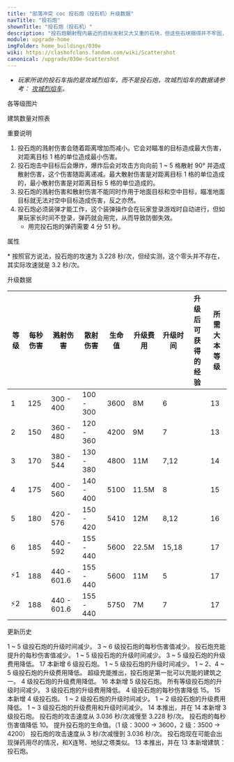 ```yaml
---
title: "部落冲突 coc 投石炮（投石机）升级数据"
navTitle: "投石炮"
shownTitle: "投石炮（投石机）"
description: "投石炮朝射程内最近的目标发射又大又重的石块，但这些石块捆得并不牢固，它们撞击目标后会散开，对目标后方的部队造成溅射伤害。"
module: upgrade-home
imgFolder: home_buildings/030e
wiki: https://clashofclans.fandom.com/wiki/Scattershot
canonical: /upgrade/030e-Scattershot
---
```


- *玩家所说的投石车指的是攻城烈焰车，而不是投石炮，攻城烈焰车的数据请参考： [攻城烈焰车](/upgrade/0245-Flame-Flinger)。*

<UnitInfo :folder="$frontmatter.imgFolder" imgSrc="Scattershot6_hd.png" :imgAlt="$frontmatter.navTitle" :description="$frontmatter.description" :isSmallImg="true" />

<SmallTitle>各等级图片</SmallTitle>

<Panel>
    <UnitImgGroup title="日常状态" :folder="$frontmatter.imgFolder">
        <UnitImg imgTitle="1 级" imgSrc="Scattershot1.png" />
        <UnitImg imgTitle="2 级" imgSrc="Scattershot2.png" />
        <UnitImg imgTitle="3 级" imgSrc="Scattershot3.png" />
        <UnitImg imgTitle="4 级" imgSrc="Scattershot4.png" />
        <UnitImg imgTitle="5 级" imgSrc="Scattershot5.png" />
        <UnitImg imgTitle="6 级" imgSrc="Scattershot6.png" />
    </UnitImgGroup>
        <UnitImgGroup title="无弹药" :folder="$frontmatter.imgFolder">
        <UnitImg imgTitle="1 级" imgSrc="Scattershot1_Depleted.png" />
        <UnitImg imgTitle="2 级" imgSrc="Scattershot2_Depleted.png" />
        <UnitImg imgTitle="3 级" imgSrc="Scattershot3_Depleted.png" />
        <UnitImg imgTitle="4 级" imgSrc="Scattershot4_Depleted.png" />
        <UnitImg imgTitle="5 级" imgSrc="Scattershot5_Depleted.png" />
        <UnitImg imgTitle="6 级" imgSrc="Scattershot6_Depleted.png" />
    </UnitImgGroup>
</Panel>

<SmallTitle>建筑数量对照表</SmallTitle>

<BuildingNum>
    <BuildingNumRow title="大本等级" num="1 - 12, 13 - 17" />
    <BuildingNumRow title="建筑数量" num="     0,       2" />
</BuildingNum>

<SmallTitle>重要说明</SmallTitle>

1. 投石炮的溅射伤害会随着距离增加而减小。它会对瞄准的目标造成最大伤害，对距离目标 1 格的单位造成最小伤害。
2. 投石炮击中目标后会爆炸，爆炸后会对攻击方向向前 1 ~ 5 格散射 90° 并造成散射伤害，这个伤害随距离递减。最大散射伤害是对距离目标 1 格的单位造成的，最小散射伤害是对距离目标 5 格的单位造成的。
3. 投石炮的溅射伤害和散射伤害不能同时作用于地面目标和空中目标，瞄准地面目标就无法对空中目标造成伤害，反之亦然。
4. 投石炮必须装弹才能工作，这个装弹操作会在玩家登录游戏时自动进行，但如果玩家长时间不登录，弹药就会用完，从而导致防御失效。
    - 用完投石炮的弹药需要 4 分 51 秒。

<SmallTitle>属性</SmallTitle>

<UnitProperties>
    <UnitProperty pKey="占地面积" pValue="3×3" />
    <UnitProperty pKey="判定面积" pValue="2×2" :isJudgeSquare="true" />
    <UnitProperty pKey="伤害类型" pValue="范围伤害" />
    <UnitProperty pKey="攻击的目标" pValue="地面和空中目标" />
    <UnitProperty pKey="伤害半径" pValue="1 格" />
    <UnitProperty pKey="射程" pValue="3 ~ 10 格" />
    <UnitProperty pKey="攻速" pValue="3.2 秒/次<sup>*</sup>" />
    <UnitProperty pKey="目标切换速度" pValue="2.2 秒" />
    <UnitProperty pKey="弹药数量" pValue="90" />
</UnitProperties>

\* 按照官方说法，投石炮的攻速为 3.228 秒/次，但经实测，这个零头并不存在，其实际攻速就是 3.2 秒/次。

<SmallTitle>升级数据</SmallTitle>

<script setup>
const tableExtraInfo = [
    {
        "column": 5,
        "type": "cost",
        "gpClass": "building",
        "icon": "Gold"
    },
    {
        "column": 6,
        "type": "time",
        "gpClass": "building"
    },
    {
        "column": 7,
        "type": "exp",
        "icon": "Exp"
    }
];
</script>

<UnitTable :tableExtraInfo="tableExtraInfo">

| 等级 | 每秒伤害 |   溅射伤害   |  散射伤害  | 生命值 | 升级费用 |  升级时间  |升级后可<br>获得的经验|  所需<br>大本等级 |
| ---- |   ---   |     ---     |    ---    |   ---  |   ---   |    ----   |        ---          |       ----      |
|   1  |   125   |  300 - 400  | 100 - 300 |  3600  |     8M  |    6      |                     |        13       |
|   2  |   150   |  360 - 480  | 120 - 360 |  4200  |     9M  |    7      |                     |        13       |
|   3  |   170   |  380 - 544  | 130 - 380 |  4800  |    11M  |    7,12   |                     |        14       |
|   4  |   175   |  400 - 560  | 140 - 400 |  5100  |  11.5M  |    8      |                     |        15       |
|   5  |   180   |  420 - 576  | 150 - 420 |  5410  |    12M  |    8,12   |                     |        16       |
|   6  |   185   |  440 - 592  | 155 - 440 |  5600  |  22.5M  |   15,18   |                     |        17       |
| ⚡1  |   188   | 440 - 601.6 | 155 - 440 |  5600 |     11M  |    5      |                     |        17       |
| ⚡2  |   188   | 440 - 601.6 | 155 - 440 |  5750 |      7M  |    7      |                     |        17       |
</UnitTable>

<SmallTitle>更新历史</SmallTitle>

<Timeline>
    <TimelineItem date="2025/10/06">
        <TimelineRow>1 ~ 5 级投石炮的升级时间减少。</TimelineRow>
    </TimelineItem>
    <TimelineItem date="2025/06/30">
        <TimelineRow>3 ~ 6 级投石炮的每秒伤害值减少。</TimelineRow>
        <TimelineRow>投石炮充能提升的每秒伤害值减少。</TimelineRow>
    </TimelineItem>
    <TimelineItem date="2025/03/24">
        <TimelineRow>1 ~ 5 级投石炮的升级时间减少。</TimelineRow>
        <TimelineRow>3 ~ 5 级投石炮的升级费用降低。</TimelineRow>
    </TimelineItem>
    <TimelineItem date="2025/02/10">
        <TimelineRow>17 本新增 6 级投石炮。</TimelineRow>
    </TimelineItem>
    <TimelineItem date="2024/11/25">
        <TimelineRow>1 ~ 5 级投石炮的升级时间减少。</TimelineRow>
        <TimelineRow>1 ~ 2、4 ~ 5 级投石炮的升级费用降低。</TimelineRow>
    </TimelineItem>
    <TimelineItem date="2024/09/09">
        <TimelineRow>超级充能推出，投石炮是第一批可以充能的建筑之一。</TimelineRow>
    </TimelineItem>
    <TimelineItem date="2024/06/18">
        <TimelineRow>4 级投石炮的升级费用降低。</TimelineRow>
    </TimelineItem>
    <TimelineItem date="2024/02/27">
        <TimelineRow>16 本新增 5 级投石炮。</TimelineRow>
    </TimelineItem>
    <TimelineItem date="2023/12/12">
        <TimelineRow>所有等级投石炮的升级时间减少。</TimelineRow>
    </TimelineItem>
    <TimelineItem date="2023/09/28">
        <TimelineRow>3 级投石炮的升级费用降低。</TimelineRow>
        <TimelineRow>4 级投石炮的每秒伤害降低 15。</TimelineRow>
    </TimelineItem>
    <TimelineItem date="2023/06/12">
        <TimelineRow>15 本新增 4 级投石炮。</TimelineRow>
        <TimelineRow>1 ~ 2 级投石炮的升级时间减少。</TimelineRow>
        <TimelineRow>1 ~ 2 级投石炮的升级费用降低。</TimelineRow>
    </TimelineItem>
    <TimelineItem date="2022/10/10">
        <TimelineRow>1 ~ 3 级投石炮的升级费用和升级时间减少。</TimelineRow>
    </TimelineItem>
    <TimelineItem date="2021/04/12">
        <TimelineRow>14 本推出，并在 14 本新增 3 级投石炮。</TimelineRow>
    </TimelineItem>
    <TimelineItem date="2020/12/07">
        <TimelineRow>投石炮的攻击速度从 3.036 秒/次减慢至 3.228 秒/次。</TimelineRow>
        <TimelineRow>投石炮的每秒伤害值降低 10。</TimelineRow>
        <TimelineRow>提升投石炮的生命值。（1 级：3000 → 3600，2 级：3500 → 4200）</TimelineRow>
    </TimelineItem>    
    <TimelineItem date="2020/06/22">
        <TimelineRow>投石炮的攻击速度从 3 秒/次减慢到 3.036 秒/次。</TimelineRow>
        <TimelineRow>投石炮现在可能会出现弹药用尽的情况，和X连弩、地狱之塔类似。</TimelineRow>
    </TimelineItem>       
    <TimelineItem date="2019/12/09">
        <TimelineRow>13 本推出，并在 13 本新增建筑：投石炮。</TimelineRow>
    </TimelineItem>
    <TimelineItem :historyBottom="true" />
</Timeline>